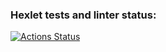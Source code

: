 ### Hexlet tests and linter status:
[![Actions Status](https://github.com/EvgeniyKauter/frontend-project-46/workflows/hexlet-check/badge.svg)](https://github.com/EvgeniyKauter/frontend-project-46/actions)